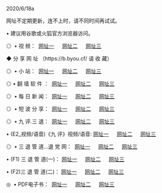 <p>2020/6/18a
<p>网址不定期更新，连不上时，请不同时间再试试。
<p>• 建议用谷歌或火狐官方浏览器访问。
<p>◎  • 视 频： 
<a href="http://moi.proyectolanuevatierra.com/" target="_blank">网址一</a> 　 
<a href="http://mjg.proyectolanuevatierra.com/" target="_blank">网址二</a> 　 
<a href="http://mkx.proyectolanuevatierra.com/b.html" target="_blank">网址三</a>  

<p> ◆ 分 享 网 址 （https://b.byou.cf/ 请 收 藏） </p>
<p>◎ </span>  •  小 站：  
<a href="http://moi.proyectolanuevatierra.com/f.html" target="_blank">网址一</a> 　 
<a href="http://mjg.proyectolanuevatierra.com/h.html" target="_blank">网址二</a> 　 
<a href="http://mkx.proyectolanuevatierra.com/k/" target="_blank">网址三</a></p>
<p>◎  • 翻 墙 软 件 ：  
<a href="http://moi.proyectolanuevatierra.com/ff/" target="_blank">网址一</a> 　 
<a href="http://mjg.proyectolanuevatierra.com/s/read/a1_nd.html" target="_blank">网址二</a> 　 
<a href="http://mkx.proyectolanuevatierra.com/ff/index.html" target="_blank">网址三</a></p>
<p>◎ </span>  • 每 日 新 闻：  
<a href="http://moi.proyectolanuevatierra.com/day/" target="_blank">网址一</a> 　 
<a href="http://mjg.proyectolanuevatierra.com/day/" target="_blank">网址二</a> 　 
<a href="http://mjg.proyectolanuevatierra.com/day/index.html" target="_blank">网址三</a></p>
<p>◎ </span>  • 短 波 分 享：  
<a href="http://moi.proyectolanuevatierra.com/h/" target="_blank">网址一</a> 　 
<a href="http://mjg.proyectolanuevatierra.com/h/" target="_blank">网址二</a> 　 
<a href="http://mkx.proyectolanuevatierra.com/h/index.html" target="_blank">网址三</a></p>
<p>◎   • 九 评.三 退：  
<a href="http://moi.proyectolanuevatierra.com/t/" target="_blank">网址一</a> 　 
<a href="http://mjg.proyectolanuevatierra.com/v2/index.html" target="_blank">网址二</a> 　 
<a href="http://mkx.proyectolanuevatierra.com/tt/index.html" target="_blank">网址三</a> 　</p>
<p>  • (E2_视频/语音)《九 评》视频/语音: 
<a href="http://mjg.proyectolanuevatierra.com/7738.html" target="_blank">网址一</a> 　 
<a href="http://moi.proyectolanuevatierra.com/7614.html" target="_blank">网址二</a> 　 
<a href="http://mkx.proyectolanuevatierra.com/7633.html" target="_blank">网址三</a></p>
<p>◎   • 三 退 管 道...退 党 网：  
<a href="http://moi.proyectolanuevatierra.com/go/td1.html" target="_blank">网址一</a> 　 
<a href="http://mjg.proyectolanuevatierra.com/go/td2.html" target="_blank">网址二</a> 　 
<a href="http://mkx.proyectolanuevatierra.com/go/td3.html" target="_blank">网址三</a></p>
<p>  • (F1) 三 退 管 道(一)： 
<a href="http://moi.proyectolanuevatierra.com/dd/" target="_blank">网址一</a> 　 
<a href="http://mjg.proyectolanuevatierra.com/s/read/a1_tdx.html" target="_blank">网址二</a> 　 
<a href="http://mkx.proyectolanuevatierra.com/dd/" target="_blank">网址三</a></p>
<p>  • (F2)三 退 管 道(二)： 
<a href="http://mjg.proyectolanuevatierra.com/d/" target="_blank">网址一</a> 　 
<a href="http://moi.proyectolanuevatierra.com/d/index.html" target="_blank">网址二</a> 　 
<a href="http://mkx.proyectolanuevatierra.com/d/" target="_blank">网址三</a></p>
<p>◎   • PDF电子书：  
<a href="http://moi.proyectolanuevatierra.com/p/" target="_blank">网址一</a> 　 
<a href="http://mjg.proyectolanuevatierra.com/p/index.html" target="_blank">网址二</a> 　 
<a href="http://mkx.proyectolanuevatierra.com/p/" target="_blank">网址三</a></p>
